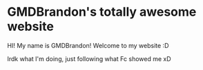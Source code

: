 # GMDBrandon's totally awesome website
 
 HI! My name is GMDBrandon! Welcome to my website :D
 
 Irdk what I'm doing, just following what Fc showed me xD
